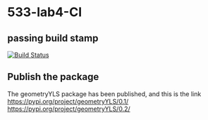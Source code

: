 # 533-lab4-CI


## passing build stamp

[![Build Status](https://app.travis-ci.com/Aliceburg/533-lab4-CI.svg?branch=main)](https://app.travis-ci.com/Aliceburg/533-lab4-CI)

## Publish the package

The geometryYLS package has been published, and this is the link https://pypi.org/project/geometryYLS/0.1/
https://pypi.org/project/geometryYLS/0.2/